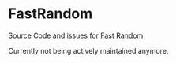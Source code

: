 # FastRandom
Source Code and issues for [Fast Random](https://modrinth.com/mod/faster-random)

Currently not being actively maintained anymore.

